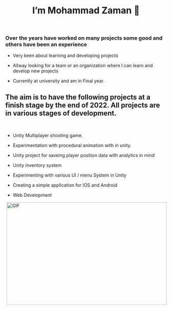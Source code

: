 <h1 align="center"> I’m Mohammad Zaman 👋 </H1>

<br>

<h3> Over the years have worked on many projects some good and others have been an experience </h3>

 
* Very keen about learning and developing projects

* Allway looking for a team or an organization where I can learn and develop new projects

* Currently at university and am in Final year. 


<h2> The aim is to have the following projects at a finish stage by the end of 2022. All projects are in various stages of development. </h2>
<br>

* Unity Multiplayer shooting game.

* Experimentation with procedural animation with in unity. 

* Unity project for saveing player position data with analytics in mind

* Unity inventory system

* Experimenting with various UI / menu System in Unity 

* Creating a simple application for IOS and Android
 
* Web Development


<img align="right" alt="GIF" src="https://github.com/arsentieva/arsentieva/blob/main/code.gif?raw=true" width="500" height="320" />
